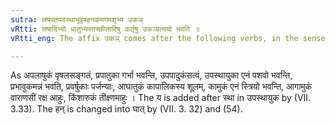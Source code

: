 ```yaml
---
sutra: लषपतपदस्थाभूवृषहनकमगमशृभ्य उकञ्
vRtti: लषादिभ्यो धातुभ्यस्तच्छीलादिषु कर्तृषु उकञ्प्रत्ययो भवति ॥
vRtti_eng: The affix उकञ् comes after the following verbs, in the sense of 'the agent having such a habit &c':-लष्, पत्, पद्, स्था, भू, वृष्, हन्, कम्, गम् and शृ ।

---
```

As अपलाषुकं वृषलसङ्गतं, प्रपातुका गर्भा भवन्ति, उपपादुकंसत्वं, उपस्थायुका एनं पशवो भवन्ति, प्रभावुकमन्नं भवति, प्रवर्षुकाः पर्जन्याः, आघातुकं कापालिकस्य शूलम्, कामुकं एनं स्त्रियो भवन्ति, आगामुकं वाराणसीं रक्ष आहुः, किंशारुकं तीक्ष्णमाहुः । The य is added after स्था in उपस्थायुक by (VII. 3.33). The हन् is changed into घात् by (VII. 3. 32) and (54).